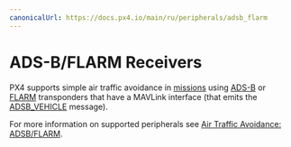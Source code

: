 ```yaml
---
canonicalUrl: https://docs.px4.io/main/ru/peripherals/adsb_flarm
---
```


# ADS-B/FLARM Receivers

PX4 supports simple air traffic avoidance in [missions](../flight_modes/mission.md) using [ADS-B](https://en.wikipedia.org/wiki/Automatic_dependent_surveillance_%E2%80%93_broadcast) or [FLARM](https://en.wikipedia.org/wiki/FLARM) transponders that have a MAVLink interface (that emits the [ADSB_VEHICLE](https://mavlink.io/en/messages/common.html#ADSB_VEHICLE) message).

For more information on supported peripherals see [Air Traffic Avoidance: ADSB/FLARM](../advanced_features/traffic_avoidance_adsb.md#supported_hardware).

